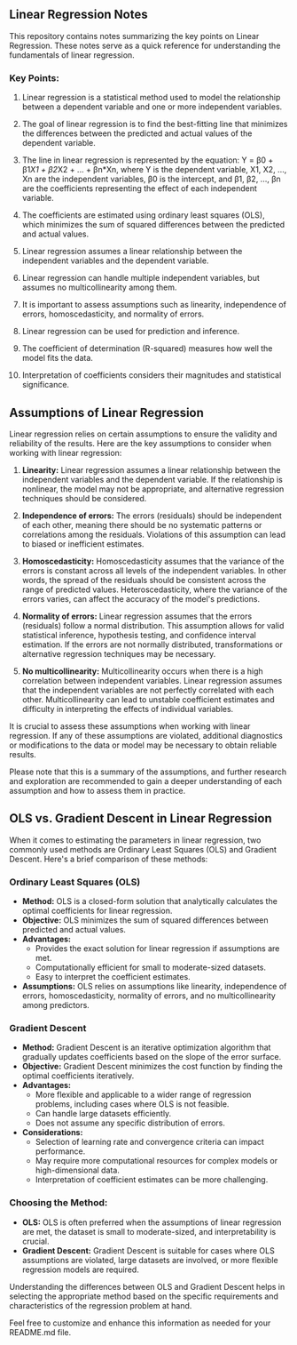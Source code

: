
## Linear Regression Notes

This repository contains notes summarizing the key points on Linear Regression. These notes serve as a quick reference for understanding the fundamentals of linear regression. 

### Key Points:

1. Linear regression is a statistical method used to model the relationship between a dependent variable and one or more independent variables.

2. The goal of linear regression is to find the best-fitting line that minimizes the differences between the predicted and actual values of the dependent variable.

3. The line in linear regression is represented by the equation: Y = β0 + β1*X1 + β2*X2 + ... + βn*Xn, where Y is the dependent variable, X1, X2, ..., Xn are the independent variables, β0 is the intercept, and β1, β2, ..., βn are the coefficients representing the effect of each independent variable.

4. The coefficients are estimated using ordinary least squares (OLS), which minimizes the sum of squared differences between the predicted and actual values.

5. Linear regression assumes a linear relationship between the independent variables and the dependent variable.

6. Linear regression can handle multiple independent variables, but assumes no multicollinearity among them.

7. It is important to assess assumptions such as linearity, independence of errors, homoscedasticity, and normality of errors.

8. Linear regression can be used for prediction and inference.

9. The coefficient of determination (R-squared) measures how well the model fits the data.

10. Interpretation of coefficients considers their magnitudes and statistical significance.


## Assumptions of Linear Regression

Linear regression relies on certain assumptions to ensure the validity and reliability of the results. Here are the key assumptions to consider when working with linear regression:

1. **Linearity:** Linear regression assumes a linear relationship between the independent variables and the dependent variable. If the relationship is nonlinear, the model may not be appropriate, and alternative regression techniques should be considered.

2. **Independence of errors:** The errors (residuals) should be independent of each other, meaning there should be no systematic patterns or correlations among the residuals. Violations of this assumption can lead to biased or inefficient estimates.

3. **Homoscedasticity:** Homoscedasticity assumes that the variance of the errors is constant across all levels of the independent variables. In other words, the spread of the residuals should be consistent across the range of predicted values. Heteroscedasticity, where the variance of the errors varies, can affect the accuracy of the model's predictions.

4. **Normality of errors:** Linear regression assumes that the errors (residuals) follow a normal distribution. This assumption allows for valid statistical inference, hypothesis testing, and confidence interval estimation. If the errors are not normally distributed, transformations or alternative regression techniques may be necessary.

5. **No multicollinearity:** Multicollinearity occurs when there is a high correlation between independent variables. Linear regression assumes that the independent variables are not perfectly correlated with each other. Multicollinearity can lead to unstable coefficient estimates and difficulty in interpreting the effects of individual variables.

It is crucial to assess these assumptions when working with linear regression. If any of these assumptions are violated, additional diagnostics or modifications to the data or model may be necessary to obtain reliable results.

Please note that this is a summary of the assumptions, and further research and exploration are recommended to gain a deeper understanding of each assumption and how to assess them in practice.

## OLS vs. Gradient Descent in Linear Regression

When it comes to estimating the parameters in linear regression, two commonly used methods are Ordinary Least Squares (OLS) and Gradient Descent. Here's a brief comparison of these methods:

### Ordinary Least Squares (OLS)
- **Method:** OLS is a closed-form solution that analytically calculates the optimal coefficients for linear regression.
- **Objective:** OLS minimizes the sum of squared differences between predicted and actual values.
- **Advantages:**
  - Provides the exact solution for linear regression if assumptions are met.
  - Computationally efficient for small to moderate-sized datasets.
  - Easy to interpret the coefficient estimates.
- **Assumptions:** OLS relies on assumptions like linearity, independence of errors, homoscedasticity, normality of errors, and no multicollinearity among predictors.

### Gradient Descent
- **Method:** Gradient Descent is an iterative optimization algorithm that gradually updates coefficients based on the slope of the error surface.
- **Objective:** Gradient Descent minimizes the cost function by finding the optimal coefficients iteratively.
- **Advantages:**
  - More flexible and applicable to a wider range of regression problems, including cases where OLS is not feasible.
  - Can handle large datasets efficiently.
  - Does not assume any specific distribution of errors.
- **Considerations:**
  - Selection of learning rate and convergence criteria can impact performance.
  - May require more computational resources for complex models or high-dimensional data.
  - Interpretation of coefficient estimates can be more challenging.

### Choosing the Method:
- **OLS:** OLS is often preferred when the assumptions of linear regression are met, the dataset is small to moderate-sized, and interpretability is crucial.
- **Gradient Descent:** Gradient Descent is suitable for cases where OLS assumptions are violated, large datasets are involved, or more flexible regression models are required.

Understanding the differences between OLS and Gradient Descent helps in selecting the appropriate method based on the specific requirements and characteristics of the regression problem at hand.

Feel free to customize and enhance this information as needed for your README.md file.

